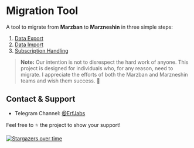 # Migration Tool

A tool to migrate from **Marzban** to **Marzneshin** in three simple steps:

1. [Data Export](app/export/readme.md)
2. [Data Import](app/importer/readme.md)
3. [Subscription Handling](app/handler/readme.md)

> **Note:** Our intention is not to disrespect the hard work of anyone. This project is designed for individuals who, for any reason, need to migrate. I appreciate the efforts of both the Marzban and Marzneshin teams and wish them success. 🤝

## Contact & Support

- Telegram Channel: [@ErfJabs](https://t.me/ErfJabs)

Feel free to ⭐ the project to show your support!

[![Stargazers over time](https://starchart.cc/erfjab/migration.svg?variant=adaptive)](https://starchart.cc/erfjab/migration)
